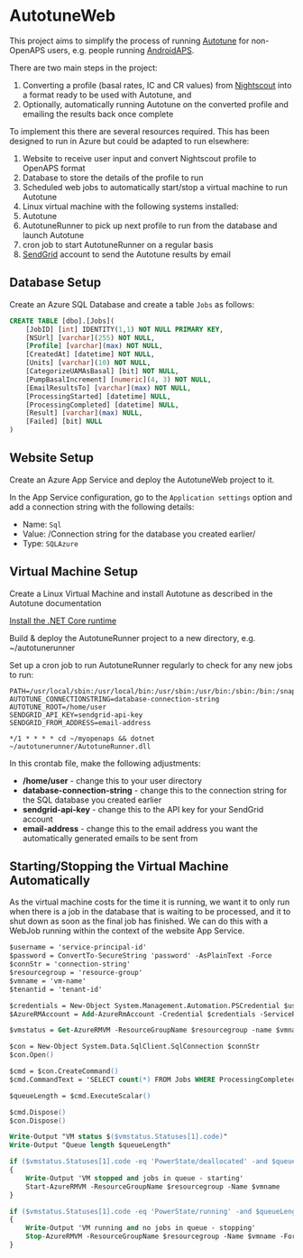 # AutotuneWeb

This project aims to simplify the process of running [Autotune](https://openaps.readthedocs.io/en/latest/docs/Customize-Iterate/autotune.html)
for non-OpenAPS users, e.g. people running [AndroidAPS](http://androidaps.readthedocs.io/en/latest/EN/index.html).

There are two main steps in the project:

1. Converting a profile (basal rates, IC and CR values) from [Nightscout](http://www.nightscout.info/) into a format ready to be used with Autotune, and
2. Optionally, automatically running Autotune on the converted profile and emailing the results back once complete

To implement this there are several resources required. This has been designed to run in Azure but could be adapted to run elsewhere:

1. Website to receive user input and convert Nightscout profile to OpenAPS format
2. Database to store the details of the profile to run
3. Scheduled web jobs to automatically start/stop a virtual machine to run Autotune
4. Linux virtual machine with the following systems installed:
  1. Autotune
  2. AutotuneRunner to pick up next profile to run from the database and launch Autotune
  3. cron job to start AutotuneRunner on a regular basis
5. [SendGrid](https://sendgrid.com/) account to send the Autotune results by email

## Database Setup

Create an Azure SQL Database and create a table `Jobs` as follows:

```sql
CREATE TABLE [dbo].[Jobs](
	[JobID] [int] IDENTITY(1,1) NOT NULL PRIMARY KEY,
	[NSUrl] [varchar](255) NOT NULL,
	[Profile] [varchar](max) NOT NULL,
	[CreatedAt] [datetime] NOT NULL,
	[Units] [varchar](10) NOT NULL,
	[CategorizeUAMAsBasal] [bit] NOT NULL,
	[PumpBasalIncrement] [numeric](4, 3) NOT NULL,
	[EmailResultsTo] [varchar](max) NOT NULL,
	[ProcessingStarted] [datetime] NULL,
	[ProcessingCompleted] [datetime] NULL,
	[Result] [varchar](max) NULL,
	[Failed] [bit] NULL
)
```

## Website Setup

Create an Azure App Service and deploy the AutotuneWeb project to it.

In the App Service configuration, go to the `Application settings` option and add a connection string with the following details:

* Name: `Sql`
* Value: /Connection string for the database you created earlier/
* Type: `SQLAzure`

## Virtual Machine Setup

Create a Linux Virtual Machine and install Autotune as described in the Autotune documentation

[Install the .NET Core runtime](https://docs.microsoft.com/en-us/dotnet/core/linux-prerequisites)

Build & deploy the AutotuneRunner project to a new directory, e.g. ~/autotunerunner

Set up a cron job to run AutotuneRunner regularly to check for any new jobs to run:

```
PATH=/usr/local/sbin:/usr/local/bin:/usr/sbin:/usr/bin:/sbin:/bin:/snap/bin:/home/user/.dotnet/tools
AUTOTUNE_CONNECTIONSTRING=database-connection-string
AUTOTUNE_ROOT=/home/user
SENDGRID_API_KEY=sendgrid-api-key
SENDGRID_FROM_ADDRESS=email-address

*/1 * * * * cd ~/myopenaps && dotnet ~/autotunerunner/AutotuneRunner.dll
```

In this crontab file, make the following adjustments:

* **/home/user** - change this to your user directory
* **database-connection-string** - change this to the connection string for the SQL database you created earlier
* **sendgrid-api-key** - change this to the API key for your SendGrid account
* **email-address** - change this to the email address you want the automatically generated emails to be sent from

## Starting/Stopping the Virtual Machine Automatically

As the virtual machine costs for the time it is running, we want it to only run when there is a job in the database
that is waiting to be processed, and it to shut down as soon as the final job has finished. We can do this with a
WebJob running within the context of the website App Service.

```ps
$username = 'service-principal-id'
$password = ConvertTo-SecureString 'password' -AsPlainText -Force
$connStr = 'connection-string'
$resourcegroup = 'resource-group'
$vmname = 'vm-name'
$tenantid = 'tenant-id'

$credentials = New-Object System.Management.Automation.PSCredential $username, $password
$AzureRMAccount = Add-AzureRmAccount -Credential $credentials -ServicePrincipal -TenantId $tenantid

$vmstatus = Get-AzureRMVM -ResourceGroupName $resourcegroup -name $vmname -Status

$con = New-Object System.Data.SqlClient.SqlConnection $connStr
$con.Open()

$cmd = $con.CreateCommand()
$cmd.CommandText = 'SELECT count(*) FROM Jobs WHERE ProcessingCompleted IS NULL'

$queueLength = $cmd.ExecuteScalar()

$cmd.Dispose()
$con.Dispose()

Write-Output "VM status $($vmstatus.Statuses[1].code)"
Write-Output "Queue length $queueLength"

if ($vmstatus.Statuses[1].code -eq 'PowerState/deallocated' -and $queueLength -gt 0)
{
	Write-Output 'VM stopped and jobs in queue - starting'
	Start-AzureRMVM -ResourceGroupName $resourcegroup -Name $vmname
}

if ($vmstatus.Statuses[1].code -eq 'PowerState/running' -and $queueLength -eq 0)
{
	Write-Output 'VM running and no jobs in queue - stopping'
	Stop-AzureRMVM -ResourceGroupName $resourcegroup -Name $vmname -Force
}
```